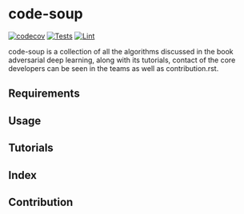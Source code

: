 # code-soup
[![codecov](https://codecov.io/gh/Adversarial-Deep-Learning/code-soup/branch/main/graph/badge.svg?token=OQIJCADZF0)](https://codecov.io/gh/Adversarial-Deep-Learning/code-soup)
[![Tests](https://github.com/Adversarial-Deep-Learning/code-soup/actions/workflows/pytest.yml/badge.svg)](https://github.com/Adversarial-Deep-Learning/code-soup/actions/workflows/pytest.yml)
[![Lint](https://github.com/Adversarial-Deep-Learning/code-soup/actions/workflows/lint.yml/badge.svg)](https://github.com/Adversarial-Deep-Learning/code-soup/actions/workflows/lint.yml)

code-soup is a collection of all the algorithms discussed in the book adversarial deep learning, along with its tutorials, contact of the core developers can be seen in the teams as well as contribution.rst.

## Requirements

## Usage

## Tutorials

## Index

## Contribution
